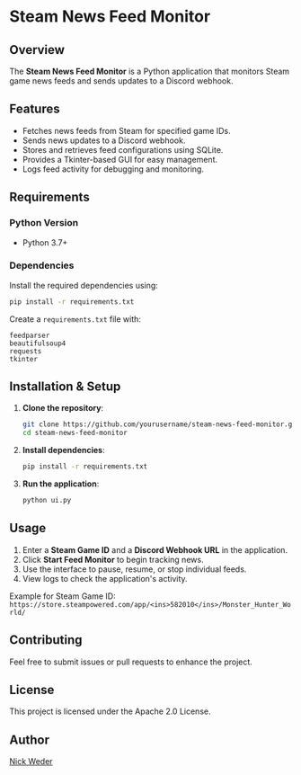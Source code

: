 # Steam News Feed Monitor

## Overview

The **Steam News Feed Monitor** is a Python application that monitors Steam game news feeds and sends updates to a Discord webhook.

## Features

- Fetches news feeds from Steam for specified game IDs.
- Sends news updates to a Discord webhook.
- Stores and retrieves feed configurations using SQLite.
- Provides a Tkinter-based GUI for easy management.
- Logs feed activity for debugging and monitoring.

## Requirements

### Python Version

- Python 3.7+

### Dependencies

Install the required dependencies using:

```sh
pip install -r requirements.txt
```

Create a `requirements.txt` file with:

```
feedparser
beautifulsoup4
requests
tkinter
```

## Installation & Setup

1. **Clone the repository**:
   ```sh
   git clone https://github.com/yourusername/steam-news-feed-monitor.git
   cd steam-news-feed-monitor
   ```
2. **Install dependencies**:
   ```sh
   pip install -r requirements.txt
   ```
3. **Run the application**:
   ```sh
   python ui.py
   ```

## Usage

1. Enter a **Steam Game ID** and a **Discord Webhook URL** in the application.
2. Click **Start Feed Monitor** to begin tracking news.
3. Use the interface to pause, resume, or stop individual feeds.
4. View logs to check the application's activity.

Example for Steam Game ID:
`https://store.steampowered.com/app/<ins>582010</ins>/Monster_Hunter_World/`

## Contributing

Feel free to submit issues or pull requests to enhance the project.

## License

This project is licensed under the Apache 2.0 License.

## Author

[Nick Weder](https://github.com/NickWeder)

